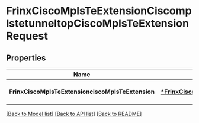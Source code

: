 # FrinxCiscoMplsTeExtensionCiscomplstetunneltopCiscoMplsTeExtensionRequest

## Properties
Name | Type | Description | Notes
------------ | ------------- | ------------- | -------------
**FrinxCiscoMplsTeExtensionciscoMplsTeExtension** | [***FrinxCiscoMplsTeExtensionCiscomplstetunneltopCiscoMplsTeExtension**](frinx.cisco.mpls.te.extension.ciscomplstetunneltop.CiscoMplsTeExtension.md) |  | [optional] [default to null]

[[Back to Model list]](../README.md#documentation-for-models) [[Back to API list]](../README.md#documentation-for-api-endpoints) [[Back to README]](../README.md)


